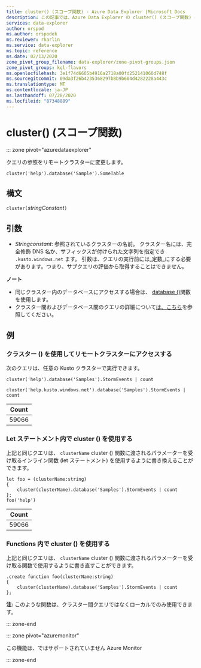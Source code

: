 ```yaml
---
title: cluster() (スコープ関数) - Azure Data Explorer |Microsoft Docs
description: この記事では、Azure Data Explorer の cluster() (スコープ関数) について説明します。
services: data-explorer
author: orspod
ms.author: orspodek
ms.reviewer: rkarlin
ms.service: data-explorer
ms.topic: reference
ms.date: 02/13/2020
zone_pivot_group_filename: data-explorer/zone-pivot-groups.json
zone_pivot_groups: kql-flavors
ms.openlocfilehash: 3e1f74d6605b4916a2718a00fd252141060d748f
ms.sourcegitcommit: 09da3f26b4235368297b8b9b604d4282228a443c
ms.translationtype: MT
ms.contentlocale: ja-JP
ms.lasthandoff: 07/28/2020
ms.locfileid: "87348889"
---
```

# <a name="cluster-scope-function"></a>cluster() (スコープ関数)

::: zone pivot="azuredataexplorer"

クエリの参照をリモートクラスターに変更します。 

```kusto
cluster('help').database('Sample').SomeTable
```

## <a name="syntax"></a>構文

`cluster(`*stringConstant*`)`

## <a name="arguments"></a>引数

* *Stringconstant*: 参照されているクラスターの名前。 クラスター名には、完全修飾 DNS 名か、サフィックスが付けられた文字列を指定でき `.kusto.windows.net` ます。 引数は、クエリの実行前には_定数_にする必要があります。つまり、サブクエリの評価から取得することはできません。

**ノート**

* 同じクラスター内のデータベースにアクセスする場合は、 [database ()](databasefunction.md)関数を使用します。
* クラスター間およびデータベース間のクエリの詳細について[は、こちら](cross-cluster-or-database-queries.md)を参照してください。  

## <a name="examples"></a>例

### <a name="use-cluster-to-access-remote-cluster"></a>クラスター () を使用してリモートクラスターにアクセスする 

次のクエリは、任意の Kusto クラスターで実行できます。

```kusto
cluster('help').database('Samples').StormEvents | count

cluster('help.kusto.windows.net').database('Samples').StormEvents | count  
```

|Count|
|---|
|59066|

### <a name="use-cluster-inside-let-statements"></a>Let ステートメント内で cluster () を使用する 

上記と同じクエリは、 `clusterName` cluster () 関数に渡されるパラメーターを受け取るインライン関数 (let ステートメント) を使用するように書き換えることができます。

```kusto
let foo = (clusterName:string)
{
    cluster(clusterName).database('Samples').StormEvents | count
};
foo('help')
```

|Count|
|---|
|59066|

### <a name="use-cluster-inside-functions"></a>Functions 内で cluster () を使用する 

上記と同じクエリは、 `clusterName` cluster () 関数に渡されるパラメーターを受け取る関数で使用するように書き直すことができます。

```kusto
.create function foo(clusterName:string)
{
    cluster(clusterName).database('Samples').StormEvents | count
};
```

**注:** このような関数は、クラスター間クエリではなくローカルでのみ使用できます。

::: zone-end

::: zone pivot="azuremonitor"

この機能は、ではサポートされていません Azure Monitor

::: zone-end
